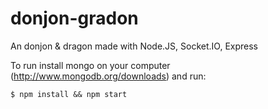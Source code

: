 donjon-gradon
=============

An donjon &amp; dragon made with Node.JS, Socket.IO, Express

To run install mongo on your computer (http://www.mongodb.org/downloads) and run:

    $ npm install && npm start

